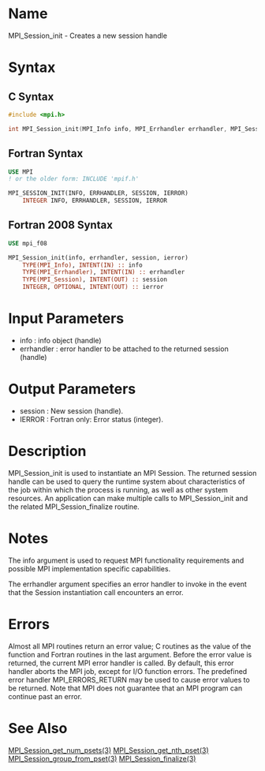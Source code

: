 # Name

MPI_Session_init - Creates a new session handle

# Syntax

## C Syntax

```c
#include <mpi.h>

int MPI_Session_init(MPI_Info info, MPI_Errhandler errhandler, MPI_Session *session)
```


## Fortran Syntax

```fortran
USE MPI
! or the older form: INCLUDE 'mpif.h'

MPI_SESSION_INIT(INFO, ERRHANDLER, SESSION, IERROR)
    INTEGER	INFO, ERRHANDLER, SESSION, IERROR
```


## Fortran 2008 Syntax

```fortran
USE mpi_f08

MPI_Session_init(info, errhandler, session, ierror)
    TYPE(MPI_Info), INTENT(IN) :: info
    TYPE(MPI_Errhandler), INTENT(IN) :: errhandler
    TYPE(MPI_Session), INTENT(OUT) :: session
    INTEGER, OPTIONAL, INTENT(OUT) :: ierror
```


# Input Parameters

* info : info object (handle)
* errhandler : error handler to be attached to the returned session (handle)

# Output Parameters

* session : New session (handle).
* IERROR : Fortran only: Error status (integer).

# Description

MPI_Session_init is used to instantiate an MPI Session.  The returned session handle
can be used to query the runtime system about characteristics of the job within which the process is running, as well as other system resources.
An application can make multiple calls to MPI_Session_init and the related MPI_Session_finalize routine.

# Notes

The info argument is used to request MPI functionality requirements and possible MPI
implementation specific capabilities.

The errhandler argument specifies an error handler to invoke in the event that the
Session instantiation call encounters an error.

# Errors

Almost all MPI routines return an error value; C routines as the value
of the function and Fortran routines in the last argument.
Before the error value is returned, the current MPI error handler is
called. By default, this error handler aborts the MPI job, except for
I/O function errors.  The predefined error handler MPI_ERRORS_RETURN
may be used to cause error values to be returned. Note that MPI does not
guarantee that an MPI program can continue past an error.

# See Also

[MPI_Session_get_num_psets(3)](MPI_Session_get_num_psets.html)
[MPI_Session_get_nth_pset(3)](MPI_Session_get_nth_pset.html)
[MPI_Session_group_from_pset(3)](MPI_Session_group_from_pset.html)
[MPI_Session_finalize(3)](MPI_Session_finalize.html)
